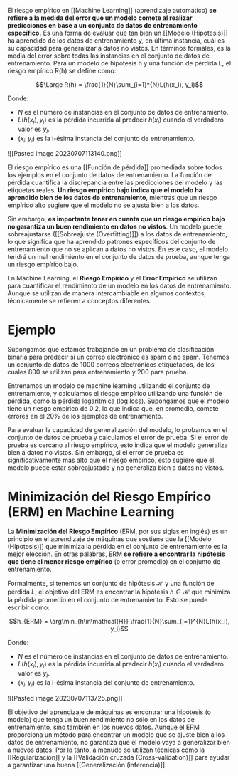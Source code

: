 El riesgo empírico en [[Machine Learning]] (aprendizaje automático) **se refiere a la medida del error que un modelo comete al realizar predicciones en base a un conjunto de datos de entrenamiento específico.** Es una forma de evaluar qué tan bien un [[Modelo (Hipotesis)]] ha aprendido de los datos de entrenamiento y, en última instancia, cuál es su capacidad para generalizar a datos no vistos. En términos formales, es la media del error sobre todas las instancias en el conjunto de datos de entrenamiento. Para un modelo de hipótesis h y una función de pérdida L, el riesgo empírico R(h) se define como:

$$\Large R(h) = \frac{1}{N}\sum_{i=1}^{N}L(h(x_i), y_i)$$

Donde:

- $N$ es el número de instancias en el conjunto de datos de entrenamiento.
- $L(h(x_i), y_i)$ es la pérdida incurrida al predecir $h(x_i)$ cuando el verdadero valor es $y_i$.
- $(x_i, y_i)$ es la i-ésima instancia del conjunto de entrenamiento.

![[Pasted image 20230707113140.png]]

El riesgo empírico es una [[Función de pérdida]] promediada sobre todos los ejemplos en el conjunto de datos de entrenamiento. La función de pérdida cuantifica la discrepancia entre las predicciones del modelo y las etiquetas reales. **Un riesgo empírico bajo indica que el modelo ha aprendido bien de los datos de entrenamiento**, mientras que un riesgo empírico alto sugiere que el modelo no se ajusta bien a los datos.

Sin embargo, **es importante tener en cuenta que un riesgo empírico bajo no garantiza un buen rendimiento en datos no vistos**. Un modelo puede sobreajustarse ([[Sobreajuste (Overfitting)]]) a los datos de entrenamiento, lo que significa que ha aprendido patrones específicos del conjunto de entrenamiento que no se aplican a datos no vistos. En este caso, el modelo tendrá un mal rendimiento en el conjunto de datos de prueba, aunque tenga un riesgo empírico bajo.

En Machine Learning, el **Riesgo Empírico** y el **Error Empírico** se utilizan para cuantificar el rendimiento de un modelo en los datos de entrenamiento. Aunque se utilizan de manera intercambiable en algunos contextos, técnicamente se refieren a conceptos diferentes.

# Ejemplo

Supongamos que estamos trabajando en un problema de clasificación binaria para predecir si un correo electrónico es spam o no spam. Tenemos un conjunto de datos de 1000 correos electrónicos etiquetados, de los cuales 800 se utilizan para entrenamiento y 200 para prueba.

Entrenamos un modelo de machine learning utilizando el conjunto de entrenamiento, y calculamos el riesgo empírico utilizando una función de pérdida, como la pérdida logarítmica (log loss). Supongamos que el modelo tiene un riesgo empírico de 0.2, lo que indica que, en promedio, comete errores en el 20% de los ejemplos de entrenamiento.

Para evaluar la capacidad de generalización del modelo, lo probamos en el conjunto de datos de prueba y calculamos el error de prueba. Si el error de prueba es cercano al riesgo empírico, esto indica que el modelo generaliza bien a datos no vistos. Sin embargo, si el error de prueba es significativamente más alto que el riesgo empírico, esto sugiere que el modelo puede estar sobreajustado y no generaliza bien a datos no vistos.

# Minimización del Riesgo Empírico (ERM) en Machine Learning

La **Minimización del Riesgo Empírico** (ERM, por sus siglas en inglés) es un principio en el aprendizaje de máquinas que sostiene que la [[Modelo (Hipotesis)]] que minimiza la pérdida en el conjunto de entrenamiento es la mejor elección. En otras palabras, ERM **se refiere a encontrar la hipótesis que tiene el menor riesgo empírico** (o error promedio) en el conjunto de entrenamiento.

Formalmente, si tenemos un conjunto de hipótesis $\mathcal{H}$ y una función de pérdida $L$, el objetivo del ERM es encontrar la hipótesis $h \in \mathcal{H}$ que minimiza la pérdida promedio en el conjunto de entrenamiento. Esto se puede escribir como:

$$h_{ERM} = \arg\min_{h\in\mathcal{H}} \frac{1}{N}\sum_{i=1}^{N}L(h(x_i), y_i)$$

Donde:

- $N$ es el número de instancias en el conjunto de datos de entrenamiento.
- $L(h(x_i), y_i)$ es la pérdida incurrida al predecir $h(x_i)$ cuando el verdadero valor es $y_i$.
- $(x_i, y_i)$ es la i-ésima instancia del conjunto de entrenamiento.

![[Pasted image 20230707113725.png]]

El objetivo del aprendizaje de máquinas es encontrar una hipótesis (o modelo) que tenga un buen rendimiento no sólo en los datos de entrenamiento, sino también en los nuevos datos. Aunque el ERM proporciona un método para encontrar un modelo que se ajuste bien a los datos de entrenamiento, no garantiza que el modelo vaya a generalizar bien a nuevos datos. Por lo tanto, a menudo se utilizan técnicas como la [[Regularización]] y la [[Validación cruzada (Cross-validation)]] para ayudar a garantizar una buena [[Generalización (inferencia)]].

